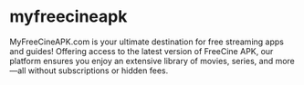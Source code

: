 # myfreecineapk
MyFreeCineAPK.com is your ultimate destination for free streaming apps and guides! Offering access to the latest version of FreeCine APK, our platform ensures you enjoy an extensive library of movies, series, and more—all without subscriptions or hidden fees.
